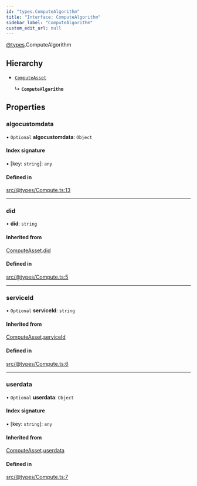 ```yaml
---
id: "types.ComputeAlgorithm"
title: "Interface: ComputeAlgorithm"
sidebar_label: "ComputeAlgorithm"
custom_edit_url: null
---
```


[@types](../modules/types.md).ComputeAlgorithm

## Hierarchy

- [`ComputeAsset`](types.ComputeAsset.md)

  ↳ **`ComputeAlgorithm`**

## Properties

### algocustomdata

• `Optional` **algocustomdata**: `Object`

#### Index signature

▪ [key: `string`]: `any`

#### Defined in

[src/@types/Compute.ts:13](https://github.com/deltaDAO/nautilus/blob/3e3a03e/src/@types/Compute.ts#L13)

___

### did

• **did**: `string`

#### Inherited from

[ComputeAsset](types.ComputeAsset.md).[did](types.ComputeAsset.md#did)

#### Defined in

[src/@types/Compute.ts:5](https://github.com/deltaDAO/nautilus/blob/3e3a03e/src/@types/Compute.ts#L5)

___

### serviceId

• `Optional` **serviceId**: `string`

#### Inherited from

[ComputeAsset](types.ComputeAsset.md).[serviceId](types.ComputeAsset.md#serviceid)

#### Defined in

[src/@types/Compute.ts:6](https://github.com/deltaDAO/nautilus/blob/3e3a03e/src/@types/Compute.ts#L6)

___

### userdata

• `Optional` **userdata**: `Object`

#### Index signature

▪ [key: `string`]: `any`

#### Inherited from

[ComputeAsset](types.ComputeAsset.md).[userdata](types.ComputeAsset.md#userdata)

#### Defined in

[src/@types/Compute.ts:7](https://github.com/deltaDAO/nautilus/blob/3e3a03e/src/@types/Compute.ts#L7)
